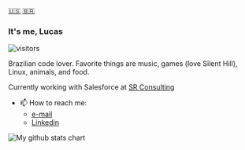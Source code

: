 <a href="#">🇺🇸</a>
<a href="https://github.com/snlucas/snlucas/blob/main/README_BR.md">🇧🇷</a>


### It's me, Lucas
![visitors](https://visitor-badge.laobi.icu/badge?page_id=snlucas.visitor-badge)

Brazilian code lover. Favorite things are music, games (love Silent Hill), Linux, animals, and food. 

Currently working with Salesforce at [SR Consulting](https://srconsulting.io/)<br>

- 📫 How to reach me:
  - [e-mail](mailto:lucas.lambda.101@gmail.com)
  - [Linkedin](https://www.linkedin.com/in/sn-lucas/)


<img src="https://github-readme-stats.vercel.app/api?username=snlucas&&show_icons=true&title_color=d11b54&icon_color=a8066a&text_color=37d368&bg_color=191919" alt="My github stats chart">
